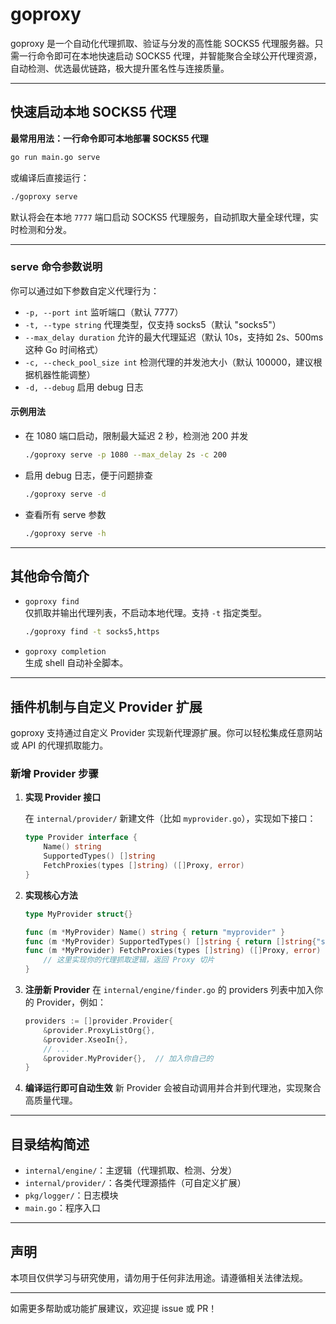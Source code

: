 # goproxy

goproxy 是一个自动化代理抓取、验证与分发的高性能 SOCKS5 代理服务器。只需一行命令即可在本地快速启动 SOCKS5 代理，并智能聚合全球公开代理资源，自动检测、优选最优链路，极大提升匿名性与连接质量。

---

## 快速启动本地 SOCKS5 代理

**最常用用法：一行命令即可本地部署 SOCKS5 代理**

```bash
go run main.go serve
```

或编译后直接运行：

```bash
./goproxy serve
```

默认将会在本地 `7777` 端口启动 SOCKS5 代理服务，自动抓取大量全球代理，实时检测和分发。

---

### serve 命令参数说明

你可以通过如下参数自定义代理行为：

- `-p, --port int`              监听端口（默认 7777）
- `-t, --type string`           代理类型，仅支持 socks5（默认 "socks5"）
- `--max_delay duration`        允许的最大代理延迟（默认 10s，支持如 2s、500ms 这种 Go 时间格式）
- `-c, --check_pool_size int`   检测代理的并发池大小（默认 100000，建议根据机器性能调整）
- `-d, --debug`                 启用 debug 日志

#### 示例用法

- 在 1080 端口启动，限制最大延迟 2 秒，检测池 200 并发
  ```bash
  ./goproxy serve -p 1080 --max_delay 2s -c 200
  ```

- 启用 debug 日志，便于问题排查
  ```bash
  ./goproxy serve -d
  ```

- 查看所有 serve 参数
  ```bash
  ./goproxy serve -h
  ```

---

## 其他命令简介

- `goproxy find`  
  仅抓取并输出代理列表，不启动本地代理。支持 `-t` 指定类型。
  ```bash
  ./goproxy find -t socks5,https
  ```

- `goproxy completion`  
  生成 shell 自动补全脚本。

---

## 插件机制与自定义 Provider 扩展

goproxy 支持通过自定义 Provider 实现新代理源扩展。你可以轻松集成任意网站或 API 的代理抓取能力。

### 新增 Provider 步骤

1. **实现 Provider 接口**

   在 `internal/provider/` 新建文件（比如 `myprovider.go`），实现如下接口：

   ```go
   type Provider interface {
       Name() string
       SupportedTypes() []string
       FetchProxies(types []string) ([]Proxy, error)
   }
   ```

2. **实现核心方法**
   ```go
   type MyProvider struct{}

   func (m *MyProvider) Name() string { return "myprovider" }
   func (m *MyProvider) SupportedTypes() []string { return []string{"socks5"} }
   func (m *MyProvider) FetchProxies(types []string) ([]Proxy, error) {
       // 这里实现你的代理抓取逻辑，返回 Proxy 切片
   }
   ```

3. **注册新 Provider**
   在 `internal/engine/finder.go` 的 providers 列表中加入你的 Provider，例如：

   ```go
   providers := []provider.Provider{
       &provider.ProxyListOrg{},
       &provider.XseoIn{},
       // ...
       &provider.MyProvider{},  // 加入你自己的
   }
   ```

4. **编译运行即可自动生效**
   新 Provider 会被自动调用并合并到代理池，实现聚合高质量代理。

---

## 目录结构简述

- `internal/engine/`：主逻辑（代理抓取、检测、分发）
- `internal/provider/`：各类代理源插件（可自定义扩展）
- `pkg/logger/`：日志模块
- `main.go`：程序入口

---

## 声明

本项目仅供学习与研究使用，请勿用于任何非法用途。请遵循相关法律法规。

---

如需更多帮助或功能扩展建议，欢迎提 issue 或 PR！
